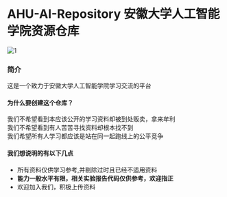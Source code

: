 # AHU-AI-Repository   安徽大学人工智能学院资源仓库
![1](https://img.shields.io/badge/AHU-AI-blue)
### 简介
这是一个致力于安徽大学人工智能学院学习交流的平台<br>
#### 为什么要创建这个仓库？
我们不希望看到本应该公开的学习资料却被到处贩卖，拿来牟利<br>
我们不希望看到有人苦苦寻找资料却根本找不到<br>
我们希望所有人学习都应该是站在同一起跑线上的公平竞争<br>
#### 我们想说明的有以下几点
* 所有资料仅供学习参考,并剔除过时且已经不适用资料<br>
* **能力一般水平有限，相关实验报告代码仅供参考，欢迎指正**<br>
* 欢迎加入我们，积极上传资料<br>
